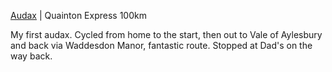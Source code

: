 [Audax](/richard.andrew/audax/audax.html) | Quainton Express 100km

My first audax. Cycled from home to the start, then out to Vale of Aylesbury and back via Waddesdon Manor, fantastic route. Stopped at Dad's on the way back.

<div class='strava-embed-placeholder' data-embed-type='activity' data-embed-id='4207654400'></div><script src='https://strava-embeds.com/embed.js'></script>